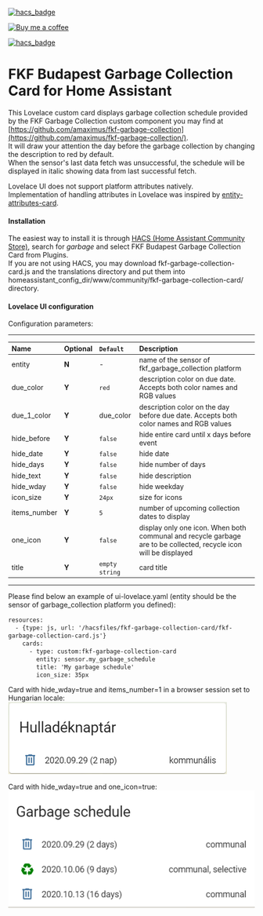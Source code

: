[![hacs_badge](https://img.shields.io/badge/HACS-Default-orange.svg)](https://github.com/custom-components/hacs)

<p><a href="https://www.buymeacoffee.com/6rF5cQl" rel="nofollow" target="_blank"><img src="https://camo.githubusercontent.com/c070316e7fb193354999ef4c93df4bd8e21522fa/68747470733a2f2f696d672e736869656c64732e696f2f7374617469632f76312e7376673f6c6162656c3d4275792532306d6525323061253230636f66666565266d6573736167653d25463025394625413525413826636f6c6f723d626c61636b266c6f676f3d6275792532306d6525323061253230636f66666565266c6f676f436f6c6f723d7768697465266c6162656c436f6c6f723d366634653337" alt="Buy me a coffee" data-canonical-src="https://img.shields.io/static/v1.svg?label=Buy%20me%20a%20coffee&amp;message=%F0%9F%A5%A8&amp;color=black&amp;logo=buy%20me%20a%20coffee&amp;logoColor=white&amp;labelColor=b0c4de" style="max-width:100%;"></a></p>

[![hacs_badge](https://img.shields.io/badge/HACS-Default-orange.svg?style=for-the-badge)](https://github.com/custom-components/hacs)

# FKF Budapest Garbage Collection Card for Home Assistant

This Lovelace custom card displays garbage collection schedule provided by
the FKF Garbage Collection custom component you may find at
[https://github.com/amaximus/fkf-garbage-collection](https://github.com/amaximus/fkf-garbage-collection/).  
It will draw your attention the day before the garbage collection by changing the description to red by default.  
When the sensor's last data fetch was unsuccessful, the schedule will be displayed in italic showing data from last successful fetch.  

Lovelace UI does not support platform attributes natively.  
Implementation of handling attributes in Lovelace was inspired by [entity-attributes-card](https://github.com/custom-cards/entity-attributes-card).

#### Installation
The easiest way to install it is through [HACS (Home Assistant Community Store)](https://github.com/hacs/frontend),
search for <i>garbage</i> and select FKF Budapest Garbage Collection Card from Plugins.  
If you are not using HACS, you may download fkf-garbage-collection-card.js and the translations directory and put them into
homeassistant_config_dir/www/community/fkf-garbage-collection-card/ directory.  

#### Lovelace UI configuration
Configuration parameters:<br />

---
| Name | Optional | `Default` | Description |
| :---- | :---- | :------- | :----------- |
| entity | **N** | - | name of the sensor of fkf_garbage_collection platform|
| due_color | **Y** | `red` | description color on due date. Accepts both color names and RGB values |
| due_1_color | **Y** | due_color | description color on the day before due date. Accepts both color names and RGB values |
| hide_before | **Y** | `false` | hide entire card until x days before event |
| hide_date | **Y** | `false` | hide date |
| hide_days | **Y** | `false` | hide number of days |
| hide_text | **Y** | `false` | hide description |
| hide_wday | **Y** | `false` | hide weekday |
| icon_size | **Y** | `24px` | size for icons |
| items_number | **Y** | `5` | number of upcoming collection dates to display |
| one_icon | **Y** | `false` | display only one icon. When both communal and recycle garbage are to be collected, recycle icon will be displayed |
| title | **Y** | `empty string` | card title |
---

Please find below an example of ui-lovelace.yaml (entity should be the sensor of garbage_collection platform you defined):

```
resources:
  - {type: js, url: '/hacsfiles/fkf-garbage-collection-card/fkf-garbage-collection-card.js'}
    cards:
      - type: custom:fkf-garbage-collection-card
        entity: sensor.my_garbage_schedule
        title: 'My garbage schedule'
        icon_size: 35px
```

Card with hide_wday=true and items_number=1 in a browser session set to Hungarian locale:<br />
![Garbage Collection card example](fkf_card1.png)

Card with hide_wday=true and one_icon=true:<br />
![Garbage Collection card example](fkf_card2.png)
